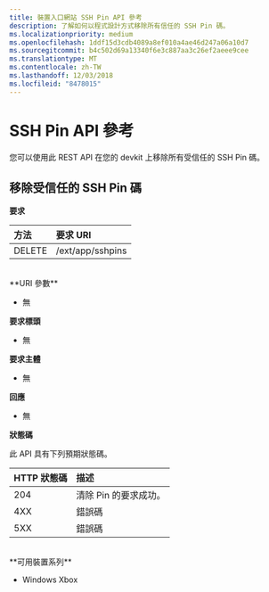 ```yaml
---
title: 裝置入口網站 SSH Pin API 參考
description: 了解如何以程式設計方式移除所有信任的 SSH Pin 碼。
ms.localizationpriority: medium
ms.openlocfilehash: 1ddf15d3cdb4089a8ef010a4ae46d247a06a10d7
ms.sourcegitcommit: b4c502d69a13340f6e3c887aa3c26ef2aeee9cee
ms.translationtype: MT
ms.contentlocale: zh-TW
ms.lasthandoff: 12/03/2018
ms.locfileid: "8478015"
---
```

# <a name="ssh-pins-api-reference"></a>SSH Pin API 參考
您可以使用此 REST API 在您的 devkit 上移除所有受信任的 SSH Pin 碼。

## <a name="remove-trusted-ssh-pins"></a>移除受信任的 SSH Pin 碼

**要求**

方法      | 要求 URI
:------     | :-----
DELETE | /ext/app/sshpins
<br />
**URI 參數**

- 無

**要求標頭**

- 無

**要求主體**   

- 無

**回應**   

- 無 

**狀態碼**

此 API 具有下列預期狀態碼。

HTTP 狀態碼      | 描述
:------     | :-----
204 | 清除 Pin 的要求成功。
4XX | 錯誤碼
5XX | 錯誤碼

<br />
**可用裝置系列**

* Windows Xbox

